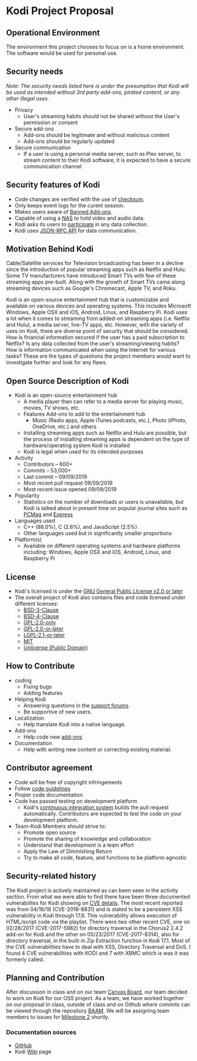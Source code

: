 # Kodi Project Proposal

## Operational Environment

The environment this project chooses to focus on is a home environment. The software would be used for personal use. 

## Security needs
_Note: The security needs listed here is under the presumption that Kodi will be used as intended without 3rd party add-ons, pirated content, or any other illegal uses._
- Privacy
  - User's streaming habits should not be shared without the User's permission or consent
- Secure add-ons
  - Add-ons should be legitimate and without malicious content
  - Add-ons should be regularly updated
- Secure communication
  - If a user is using a personal media server, such as Plex server, to stream content to their Kodi software, it is expected to have a secure communication channel

## Security features of Kodi

- Code changes are verified with the use of [checksum](https://kodi.wiki/view/Creating_and_using_edid.bin_via_xorg.conf). 
- Only keeps event logs for the curent session.
- Makes users aware of [Banned Add-ons](https://kodi.wiki/view/Official:Forum_rules/Banned_add-ons#top). 
- Capable of using a [NAS](https://kodi.wiki/view/NAS) to hold video and audio data.
- Kodi asks its users to [participate](https://github.com/xbmc/xbmc/blob/master/privacy-policy.txt) in any data collection.
- Kodi uses [JSON-RPC API](https://www.jsonrpc.org/specification) for data communication.

## Motivation Behind Kodi

Cable/Satellite services for Television broadcasting has been in a decline since the introduction of popular streaming apps such as Netflix and Hulu. Some TV manufacturers have introduced Smart TVs with few of these streaming apps pre-built. Along with the growth of Smart TVs came along streaming devices such as Google's Chromecast, Apple TV, and Roku.

Kodi is an open-source entertainment hub that is customizable and available on various devices and operating systems. This includes Microsoft Windows, Apple OSX and iOS, Android, Linux, and Raspberry Pi. Kodi uses a lot when it comes to streaming from added-on streaming apps (i.e. Netflix and Hulu), a media server, live-TV apps, etc. However, with the variety of uses on Kodi, there are diverse point of security that should be considered. How is financial information secured if the user has a paid subscription to Netflix? Is any data collected from the user's streaming/viewing habits? How is information communicated when using the Internet for various tasks? These are the types of questions the project members would want to investigate further and look for any flaws.

## Open Source Description of Kodi
- Kodi is an open-source entertainment hub
  - A media player than can refer to a media server for playing music, movies, TV shows, etc.
  - Features Add-ons to add to the entertainment hub
    - Music (Radio apps, Apple iTunes podcasts, etc.), Photo (iPhoto, OneDrive, etc.) and others
  - Installing streaming apps such as Netflix and Hulu are possible, but the process of installing streaming apps is dependent on the type of hardware/operating system Kodi is installed
  - Kodi is legal when used for its intended purposes
- Activity
  - Contributors – 600+
  - Commits – 53,000+
  - Last commit – 09/09/2019
  - Most recent pull request 09/09/2019
  - Most recent issue opened 09/09/2019
- Popularity
  - Statistics on the number of downloads or users is unavailable, but Kodi is talked about in present time on popular journal sites such as [PCMag](https://www.pcmag.com/article/357106/what-is-kodi) and [Express](https://www.express.co.uk/life-style/science-technology/943451/Kodi-Add-On-Arrest-Fine-Popular)
- Languages used
  - C++ (88.0%), C (2.6%), and JavaScript (2.5%)
  - Other languages used but in significantly smaller proportions
- Platform(s)
  - Available on different operating systems and hardware platforms including: Windows, Apple OSX and iOS, Android, Linux, and Raspberry Pi
## License
  - Kodi's licensed is under the [GNU General Public LIcense v2.0 or later](https://www.gnu.org/licenses/old-licenses/gpl-2.0.html)
  - The overall project of Kodi also contains files and code licensed under different licenses:
    - [BSD-3-Clause](https://github.com/xbmc/xbmc/blob/master/LICENSES/BSD-3-Clause)
    - [BSD-4-Clause](https://github.com/xbmc/xbmc/blob/master/LICENSES/BSD-4-Clause)
    - [GPL-2.0-only](https://github.com/xbmc/xbmc/blob/master/LICENSES/GPL-2.0-only)
    - [GPL-2.0-or-later](https://github.com/xbmc/xbmc/blob/master/LICENSES/GPL-2.0-or-later)
    - [LGPL-2.1-or-later](https://github.com/xbmc/xbmc/blob/master/LICENSES/LGPL-2.1-or-later)
    - [MIT](https://github.com/xbmc/xbmc/blob/master/LICENSES/MIT)
    - [Unlicense (Public Domain)](https://github.com/xbmc/xbmc/blob/master/LICENSES/Unlicense)
## How to Contribute 
  - coding
    - Fixing bugs
    - Adding features
  - Helping Kodi
    - Answering questions in the [support forums](https://forum.kodi.tv/).
    - Be supportive of new users.
  - Localization
    - Help translate Kodi into a native language.
  - Add-ons
    - Help code new [add-ons](https://kodi.tv/create-an-addon).
  - Documentation
    - Help with writing new content or correcting existing material.
## Contributor agreement
  - Code will be free of copyright infringements 
  - Follow [code guidelines](https://github.com/xbmc/xbmc/blob/master/docs/CODE_GUIDELINES.md) 
  - Proper code documentation  
  - Code has passed testing on development platform
    - Kodi's [continuous integration system](https://jenkins.kodi.tv/) builds the pull request automatically. Contributors are expected to test the code on your development platform.
  - Team-Kodi Members should strive to:  
    - Promote open source 
    - Promote the sharing of knowledge and collaboration
    - Understand that development is a team effort
    - Apply the Law of Diminishing Return
    - Try to make all code, feature, and functions to be platform agnostic

## Security-related history

The Kodi project is actively maintained as can been seen in the activity section. From what we were able to find there have been three documented vulnerabilites for Kodi showing on [CVE details](https://www.cvedetails.com/vulnerability-list/vendor_id-16145/product_id-36080/Kodi-Kodi.html). The most recent reported was from 04/18/18 (CVE-2018-8831) and is stated to be a persistent XSS vulnerability in Kodi through 17.6. This vulnerability allows execution of HTML/script code via the playlist. There were two other recent CVE, one on 02/28/2017 (CVE-2017-5982) for directory traversal in the Chorus2 2.4.2 add-on for Kodi and the other on 05/23/2017 (CVE-2017-8314), also for directory traversal, in the built-in Zip Extraction function in Kodi 17.1. Most of the CVE vulnerabilities have to deal with XSS, Directory Traversal and DoS. I found 4 CVE vulnerabilities with KODI and 7 with XBMC which is was it was formerly called. 

## Planning and Contribution
After discussion in class and on our team [Canvas Board](https://unomaha.instructure.com/groups/18583), our team decided to work on Kodi for our OSS project.  As a team, we have worked together on our proposal in class, outside of class and on Github where commits can be viewed through the repository [BAAM](https://github.com/mroejr/BAAM/issues?q=is%3Aissue+is%3Aclosed). We will be assigning team members to issues for [Milestone 2](https://github.com/mroejr/BAAM/milestone/2) shortly. 

### Documentation sources
  - [GitHub](https://github.com/xbmc/xbmc/blob/master/README.md)
  - Kodi [Wiki](https://kodi.wiki/view/Main_Page) page

